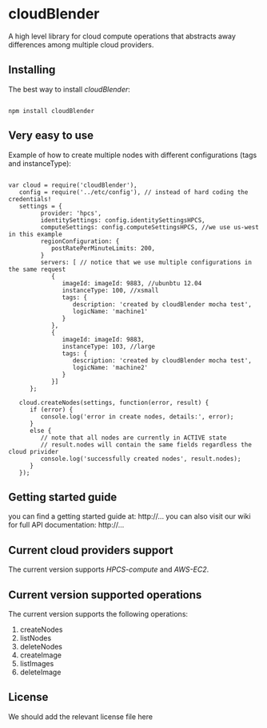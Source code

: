 # cloudBlender
A high level library for cloud compute operations that abstracts away differences among multiple cloud providers.

## Installing
The best way to install *cloudBlender*:
<pre><code>
npm install cloudBlender
</code></pre>

## Very easy to use
Example of how to create multiple nodes with different configurations (tags and instanceType):

<pre><code>
var cloud = require('cloudBlender'),
   config = require('../etc/config'), // instead of hard coding the credentials!
   settings = {
         provider: 'hpcs',
         identitySettings: config.identitySettingsHPCS,
         computeSettings: config.computeSettingsHPCS, //we use us-west in this example
         regionConfiguration: {
            postRatePerMinuteLimits: 200,
         }
         servers: [ // notice that we use multiple configurations in the same request
            {
               imageId: imageId: 9883, //ubunbtu 12.04
               instanceType: 100, //xsmall
               tags: {
                  description: 'created by cloudBlender mocha test',
                  logicName: 'machine1'
               }
            },
            {
               imageId: imageId: 9883, 
               instanceType: 103, //large
               tags: {
                  description: 'created by cloudBlender mocha test',
                  logicName: 'machine2'
               }
            }]
      };

   cloud.createNodes(settings, function(error, result) {
      if (error) {
         console.log('error in create nodes, details:', error);
      }
      else {
         // note that all nodes are currently in ACTIVE state
         // result.nodes will contain the same fields regardless the cloud privider
         console.log('successfully created nodes', result.nodes);
      }
   });
</code></pre>

## Getting started guide
you can find a getting started guide at:
http://...
you can also visit our wiki for full API documentation:
http://...

## Current cloud providers support
The current version supports *HPCS-compute* and *AWS-EC2*.

## Current version supported operations
The current version supports the following operations:

1. createNodes
2. listNodes
3. deleteNodes
4. createImage
5. listImages
6. deleteImage

## License
We should add the relevant license file here
